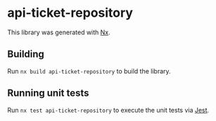 # api-ticket-repository

This library was generated with [Nx](https://nx.dev).

## Building

Run `nx build api-ticket-repository` to build the library.

## Running unit tests

Run `nx test api-ticket-repository` to execute the unit tests via [Jest](https://jestjs.io).
